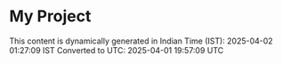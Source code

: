 # My Project

This content is dynamically generated in Indian Time (IST): 2025-04-02 01:27:09 IST
Converted to UTC: 2025-04-01 19:57:09 UTC
